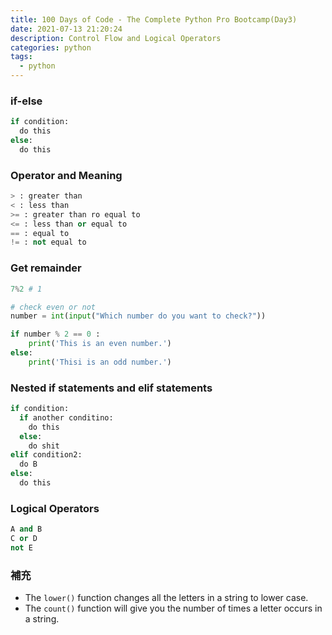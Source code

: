 ```yaml
---
title: 100 Days of Code - The Complete Python Pro Bootcamp(Day3)
date: 2021-07-13 21:20:24
description: Control Flow and Logical Operators
categories: python
tags:
  - python
---
```


### if-else

``` python
if condition:
  do this
else:
  do this
```

### Operator and Meaning
``` python 
> : greater than
< : less than
>= : greater than ro equal to
<= : less than or equal to
== : equal to
!= : not equal to
```

### Get remainder 
```python
7%2 # 1

# check even or not 
number = int(input("Which number do you want to check?"))

if number % 2 == 0 :
    print('This is an even number.')
else:
    print('Thisi is an odd number.')
```

### Nested if statements and elif statements

``` python
if condition:
  if another conditino:
    do this
  else: 
    do shit
elif condition2:
  do B
else:
  do this

``` 

### Logical Operators
``` python
A and B
C or D
not E
```

### 補充
* The `lower()` function changes all the letters in a string to lower case.
* The `count()` function will give you the number of times a letter occurs in a string.